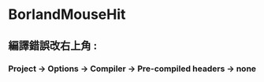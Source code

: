 # BorlandMouseHit
## 編譯錯誤改右上角 :
### **Project -> Options -> Compiler -> **Pre-compiled headers** -> none**
